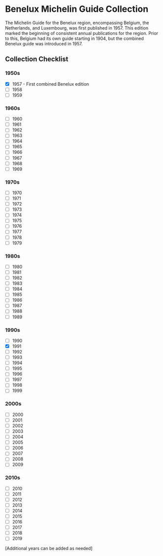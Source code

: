 # Benelux Michelin Guide Collection

The Michelin Guide for the Benelux region, encompassing Belgium, the Netherlands, and Luxembourg, was first published in 1957. This edition marked the beginning of consistent annual publications for the region. Prior to this, Belgium had its own guide starting in 1904, but the combined Benelux guide was introduced in 1957.

## Collection Checklist

### 1950s

- [x] 1957 - First combined Benelux edition
- [ ] 1958
- [ ] 1959

### 1960s

- [ ] 1960
- [ ] 1961
- [ ] 1962
- [ ] 1963
- [ ] 1964
- [ ] 1965
- [ ] 1966
- [ ] 1967
- [ ] 1968
- [ ] 1969

### 1970s

- [ ] 1970
- [ ] 1971
- [ ] 1972
- [ ] 1973
- [ ] 1974
- [ ] 1975
- [ ] 1976
- [ ] 1977
- [ ] 1978
- [ ] 1979

### 1980s

- [ ] 1980
- [ ] 1981
- [ ] 1982
- [ ] 1983
- [ ] 1984
- [ ] 1985
- [ ] 1986
- [ ] 1987
- [ ] 1988
- [ ] 1989

### 1990s

- [ ] 1990
- [x] 1991
- [ ] 1992
- [ ] 1993
- [ ] 1994
- [ ] 1995
- [ ] 1996
- [ ] 1997
- [ ] 1998
- [ ] 1999

### 2000s

- [ ] 2000
- [ ] 2001
- [ ] 2002
- [ ] 2003
- [ ] 2004
- [ ] 2005
- [ ] 2006
- [ ] 2007
- [ ] 2008
- [ ] 2009

### 2010s

- [ ] 2010
- [ ] 2011
- [ ] 2012
- [ ] 2013
- [ ] 2014
- [ ] 2015
- [ ] 2016
- [ ] 2017
- [ ] 2018
- [ ] 2019

[Additional years can be added as needed]

